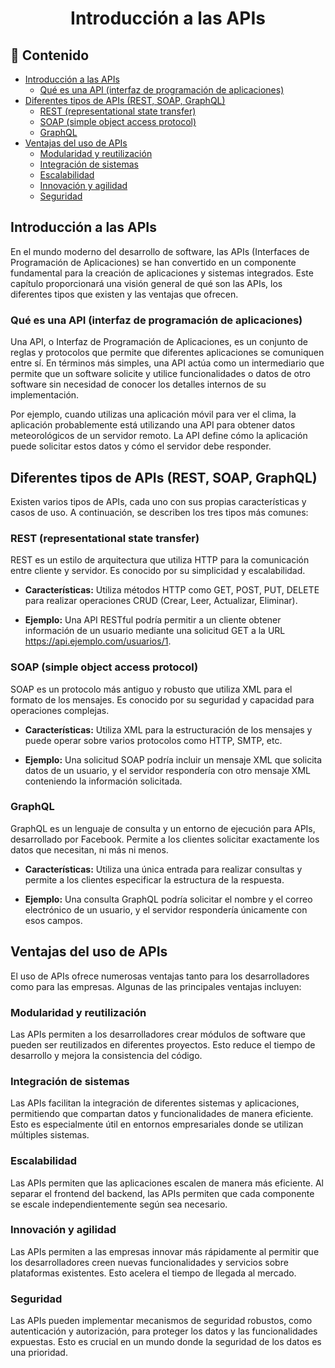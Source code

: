 <h1 align="center"> Introducción a las APIs</h1>

<h2>📑 Contenido</h2>

- [Introducción a las APIs](#introducción-a-las-apis)
  - [Qué es una API (interfaz de programación de aplicaciones)](#qué-es-una-api-interfaz-de-programación-de-aplicaciones)
- [Diferentes tipos de APIs (REST, SOAP, GraphQL)](#diferentes-tipos-de-apis-rest-soap-graphql)
  - [REST (representational state transfer)](#rest-representational-state-transfer)
  - [SOAP (simple object access protocol)](#soap-simple-object-access-protocol)
  - [GraphQL](#graphql)
- [Ventajas del uso de APIs](#ventajas-del-uso-de-apis)
  - [Modularidad y reutilización](#modularidad-y-reutilización)
  - [Integración de sistemas](#integración-de-sistemas)
  - [Escalabilidad](#escalabilidad)
  - [Innovación y agilidad](#innovación-y-agilidad)
  - [Seguridad](#seguridad)

## Introducción a las APIs

En el mundo moderno del desarrollo de software, las APIs (Interfaces de Programación de Aplicaciones) se han convertido en un componente fundamental para la creación de aplicaciones y sistemas integrados. Este capítulo proporcionará una visión general de qué son las APIs, los diferentes tipos que existen y las ventajas que ofrecen.

### Qué es una API (interfaz de programación de aplicaciones)

Una API, o Interfaz de Programación de Aplicaciones, es un conjunto de reglas y protocolos que permite que diferentes aplicaciones se comuniquen entre sí. En términos más simples, una API actúa como un intermediario que permite que un software solicite y utilice funcionalidades o datos de otro software sin necesidad de conocer los detalles internos de su implementación.

Por ejemplo, cuando utilizas una aplicación móvil para ver el clima, la aplicación probablemente está utilizando una API para obtener datos meteorológicos de un servidor remoto. La API define cómo la aplicación puede solicitar estos datos y cómo el servidor debe responder.

## Diferentes tipos de APIs (REST, SOAP, GraphQL)

Existen varios tipos de APIs, cada uno con sus propias características y casos de uso. A continuación, se describen los tres tipos más comunes:

### REST (representational state transfer)

REST es un estilo de arquitectura que utiliza HTTP para la comunicación entre cliente y servidor. Es conocido por su simplicidad y escalabilidad.

- **Características:** Utiliza métodos HTTP como GET, POST, PUT, DELETE para realizar operaciones CRUD (Crear, Leer, Actualizar, Eliminar).

- **Ejemplo:** Una API RESTful podría permitir a un cliente obtener información de un usuario mediante una solicitud GET a la URL https://api.ejemplo.com/usuarios/1.

### SOAP (simple object access protocol)

SOAP es un protocolo más antiguo y robusto que utiliza XML para el formato de los mensajes. Es conocido por su seguridad y capacidad para operaciones complejas.

- **Características:** Utiliza XML para la estructuración de los mensajes y puede operar sobre varios protocolos como HTTP, SMTP, etc.

- **Ejemplo:** Una solicitud SOAP podría incluir un mensaje XML que solicita datos de un usuario, y el servidor respondería con otro mensaje XML conteniendo la información solicitada.

### GraphQL

GraphQL es un lenguaje de consulta y un entorno de ejecución para APIs, desarrollado por Facebook. Permite a los clientes solicitar exactamente los datos que necesitan, ni más ni menos.

- **Características:** Utiliza una única entrada para realizar consultas y permite a los clientes especificar la estructura de la respuesta.

- **Ejemplo:** Una consulta GraphQL podría solicitar el nombre y el correo electrónico de un usuario, y el servidor respondería únicamente con esos campos.

## Ventajas del uso de APIs

El uso de APIs ofrece numerosas ventajas tanto para los desarrolladores como para las empresas. Algunas de las principales ventajas incluyen:

### Modularidad y reutilización

Las APIs permiten a los desarrolladores crear módulos de software que pueden ser reutilizados en diferentes proyectos. Esto reduce el tiempo de desarrollo y mejora la consistencia del código.

### Integración de sistemas

Las APIs facilitan la integración de diferentes sistemas y aplicaciones, permitiendo que compartan datos y funcionalidades de manera eficiente. Esto es especialmente útil en entornos empresariales donde se utilizan múltiples sistemas.

### Escalabilidad

Las APIs permiten que las aplicaciones escalen de manera más eficiente. Al separar el frontend del backend, las APIs permiten que cada componente se escale independientemente según sea necesario.

### Innovación y agilidad

Las APIs permiten a las empresas innovar más rápidamente al permitir que los desarrolladores creen nuevas funcionalidades y servicios sobre plataformas existentes. Esto acelera el tiempo de llegada al mercado.

### Seguridad

Las APIs pueden implementar mecanismos de seguridad robustos, como autenticación y autorización, para proteger los datos y las funcionalidades expuestas. Esto es crucial en un mundo donde la seguridad de los datos es una prioridad.
